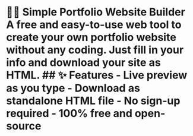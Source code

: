 
# 🧑‍💻 Simple Portfolio Website Builder  A free and easy-to-use web tool to create your own portfolio website without any coding. Just fill in your info and download your site as HTML.  ## ✨ Features  - Live preview as you type - Download as standalone HTML file - No sign-up required - 100% free and open-source  
